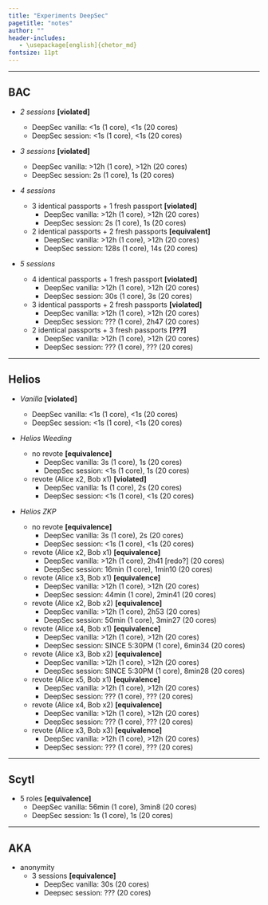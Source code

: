 ```yaml
---
title: "Experiments DeepSec"
pagetitle: "notes"
author: ""
header-includes:
   - \usepackage[english]{chetor_md}
fontsize: 11pt
---
```


-------

BAC
-------

* *2 sessions* **[violated]**
  - DeepSec vanilla: <1s (1 core), <1s (20 cores)
  - DeepSec session: <1s (1 core), <1s (20 cores)

* *3 sessions* **[violated]**
  - DeepSec vanilla: >12h (1 core), >12h (20 cores)
  - DeepSec session: 2s (1 core), 1s (20 cores)

* *4 sessions*
  + 3 identical passports + 1 fresh passport **[violated]**
    - DeepSec vanilla: >12h (1 core), >12h (20 cores)
    - DeepSec session: 2s (1 core), 1s (20 cores)
  + 2 identical passports + 2 fresh passports **[equivalent]**
    - DeepSec vanilla: >12h (1 core), >12h (20 cores)
    - DeepSec session: 128s (1 core), 14s (20 cores)

* *5 sessions*
  + 4 identical passports + 1 fresh passport **[violated]**
    - DeepSec vanilla: >12h (1 core), >12h (20 cores)
    - DeepSec session: 30s (1 core), 3s (20 cores)
  + 3 identical passports + 2 fresh passports **[violated]**
    - DeepSec vanilla: >12h (1 core), >12h (20 cores)
    - DeepSec session: ??? (1 core), 2h47 (20 cores)
  + 2 identical passports + 3 fresh passports **[???]**
    - DeepSec vanilla: >12h (1 core), >12h (20 cores)
    - DeepSec session: ??? (1 core), ??? (20 cores)


-------

Helios
-------

* *Vanilla* **[violated]**
  - DeepSec vanilla: <1s (1 core), <1s (20 cores)
  - DeepSec session: <1s (1 core), <1s (20 cores)

* *Helios Weeding*
  + no revote **[equivalence]**
    - DeepSec vanilla: 3s (1 core), 1s (20 cores)
    - DeepSec session: <1s (1 core), 1s (20 cores)
  + revote (Alice x2, Bob x1) **[violated]**
    - DeepSec vanilla: 1s (1 core), 2s (20 cores)
    - DeepSec session: <1s (1 core), <1s (20 cores)

* *Helios ZKP*
  + no revote **[equivalence]**
    - DeepSec vanilla: 3s (1 core), 2s (20 cores)
    - DeepSec session: <1s (1 core), <1s (20 cores)
  + revote (Alice x2, Bob x1) **[equivalence]**
    - DeepSec vanilla: >12h (1 core), 2h41 [redo?] (20 cores)
    - DeepSec session: 16min (1 core), 1min10 (20 cores)
  + revote (Alice x3, Bob x1) **[equivalence]**
    - DeepSec vanilla: >12h (1 core), >12h (20 cores)
    - DeepSec session: 44min (1 core), 2min41 (20 cores)
  + revote (Alice x2, Bob x2) **[equivalence]**
    - DeepSec vanilla: >12h (1 core), 2h53 (20 cores)
    - DeepSec session: 50min (1 core), 3min27 (20 cores)
  + revote (Alice x4, Bob x1) **[equivalence]**
    - DeepSec vanilla: >12h (1 core), >12h (20 cores)
    - DeepSec session: SINCE 5:30PM (1 core), 6min34 (20 cores)
  + revote (Alice x3, Bob x2) **[equivalence]**
    - DeepSec vanilla: >12h (1 core), >12h (20 cores)
    - DeepSec session: SINCE 5:30PM (1 core), 8min28 (20 cores)
  + revote (Alice x5, Bob x1) **[equivalence]**
    - DeepSec vanilla: >12h (1 core), >12h (20 cores)
    - DeepSec session: ??? (1 core), ??? (20 cores)
  + revote (Alice x4, Bob x2) **[equivalence]**
    - DeepSec vanilla: >12h (1 core), >12h (20 cores)
    - DeepSec session: ??? (1 core), ??? (20 cores)
  + revote (Alice x3, Bob x3) **[equivalence]**
    - DeepSec vanilla: >12h (1 core), >12h (20 cores)
    - DeepSec session: ??? (1 core), ??? (20 cores)

-------

Scytl
-------

* 5 roles **[equivalence]**
  - DeepSec vanilla: 56min (1 core), 3min8 (20 cores)
  - DeepSec session: 1s (1 core), 1s (20 cores)


-------

AKA
-------

* anonymity
  + 3 sessions **[equivalence]**
    - DeepSec vanilla: 30s (20 cores)
    - Deepsec session: ??? (20 cores)
